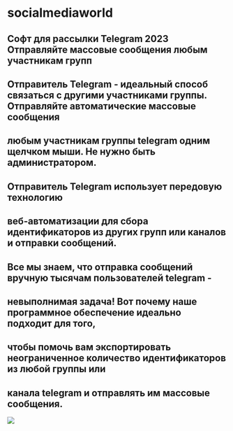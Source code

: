 # socialmediaworld
Софт для рассылки Telegram 2023
Отправляйте массовые сообщения любым участникам групп
-
Отправитель Telegram - идеальный способ связаться с другими участниками группы. Отправляйте автоматические массовые сообщения 
-
любым участникам группы telegram одним щелчком мыши. Не нужно быть администратором. 
-
Отправитель Telegram использует передовую технологию 
-
веб-автоматизации для сбора идентификаторов из других групп или каналов и отправки сообщений.
-
Все мы знаем, что отправка сообщений вручную тысячам пользователей telegram - 
-
невыполнимая задача! Вот почему наше программное обеспечение идеально подходит для того,
-
чтобы помочь вам экспортировать неограниченное количество идентификаторов из любой группы или 
-
канала telegram и отправлять им массовые сообщения.
-
![](https://skr.sh/i/150723/HZ0wYRQH.jpg)
